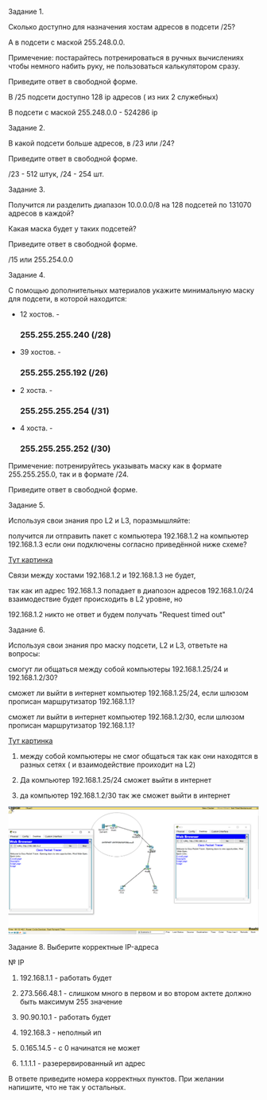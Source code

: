 Задание 1.

Сколько доступно для назначения хостам адресов в подсети /25?

А в подсети с маской 255.248.0.0.

Примечение: постарайтесь потренироваться в ручных вычислениях чтобы немного набить руку, не пользоваться калькулятором сразу.

Приведите ответ в свободной форме.

В /25 подсети доступно 128 ip адресов ( из них 2 служебных)

В подсети с маской 255.248.0.0 - 524286 ip

Задание 2.

В какой подсети больше адресов, в /23 или /24?

Приведите ответ в свободной форме.

/23 - 512 штук, /24 - 254 шт.

Задание 3.

Получится ли разделить диапазон 10.0.0.0/8 на 128 подсетей по 131070 адресов в каждой?

Какая маска будет у таких подсетей?

Приведите ответ в свободной форме.

/15 или 255.254.0.0

Задание 4.

С помощью дополнительных материалов укажите минимальную маску для подсети, в которой находится:

* 12 хостов. - <h3>255.255.255.240 (/28)</h3>

* 39 хостов. - <h3>255.255.255.192 (/26)</h3>

* 2 хоста.   - <h3>255.255.255.254 (/31)</h3>

* 4 хоста.   - <h3>255.255.255.252 (/30)</h3>

Примечение: потренируйтесь указывать маску как в формате 255.255.255.0, так и в формате /24.

Приведите ответ в свободной форме.

Задание 5.

Используя свои знания про L2 и L3, поразмышляйте:

получится ли отправить пакет с компьютера 192.168.1.2 на компьютер 192.168.1.3 если они подключены согласно приведённой ниже схеме?

[Тут картинка](https://camo.githubusercontent.com/f4289bfa3801b693de516478d90ce0264284c3aa52faf17dacf4ae3270fc434a/68747470733a2f2f692e696d6775722e636f6d2f664f45307664682e706e67)

Связи между хостами 192.168.1.2 и 192.168.1.3 не будет,

так как ип адрес 192.168.1.3 попадает в диапозон адресов 192.168.1.0/24 взаимодествие будет происходить в L2 уровне, но

192.168.1.2 никто не ответ и будем получать "Request timed out"

Задание 6.

Используя свои знания про маску подсети, L2 и L3, ответьте на вопросы:

смогут ли общаться между собой компьютеры 192.168.1.25/24 и 192.168.1.2/30?

сможет ли выйти в интернет компьютер 192.168.1.25/24, если шлюзом прописан маршрутизатор 192.168.1.1?

сможет ли выйти в интернет компьютер 192.168.1.2/30, если шлюзом прописан маршрутизатор 192.168.1.1?

[Тут картинка](https://camo.githubusercontent.com/073fbc8fef90756a9834e055604a79efb1d64616e8a2459b1542aa10d9027a2b/68747470733a2f2f692e696d6775722e636f6d2f66566f733545632e706e67)

1. между собой компьютеры не смог общаться так как они находятся в разных сетях ( и взаимодействие проиходит на L2)

2. Да компьютер 192.168.1.25/24 сможет выйти в интернет

3. да компьютер 192.168.1.2/30 так же сможет выйти в интернет

![alt tag](https://github.com/avo1yanskiy/slin-homeworks/blob/main/image/4.3/Capture.PNG "network")

Задание 8.
Выберите корректные IP-адреса

№	IP

1.	192.168.1.1 - работать будет

2.	273.566.48.1 - слишком много в первом и во втором актете должно быть максимум 255 значение

3.	90.90.10.1 - работать будет

4.	192.168.3 - неполный ип 

5.	0.165.14.5 - с 0 начинатся не может

6.	1.1.1.1 - разерервированный ип адрес

В ответе приведите номера корректных пунктов. При желании напишите, что не так у остальных.

